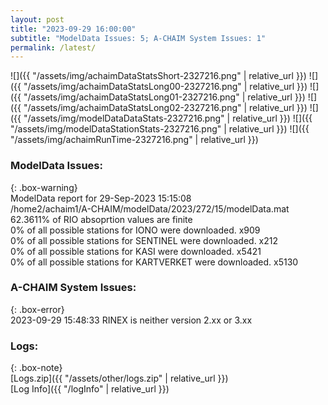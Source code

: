 ```yaml
---
layout: post
title: "2023-09-29 16:00:00"
subtitle: "ModelData Issues: 5; A-CHAIM System Issues: 1"
permalink: /latest/
---
```


![]({{ "/assets/img/achaimDataStatsShort-2327216.png" | relative_url }})
![]({{ "/assets/img/achaimDataStatsLong00-2327216.png" | relative_url }})
![]({{ "/assets/img/achaimDataStatsLong01-2327216.png" | relative_url }})
![]({{ "/assets/img/achaimDataStatsLong02-2327216.png" | relative_url }})
![]({{ "/assets/img/modelDataDataStats-2327216.png" | relative_url }})
![]({{ "/assets/img/modelDataStationStats-2327216.png" | relative_url }})
![]({{ "/assets/img/achaimRunTime-2327216.png" | relative_url }})


### ModelData Issues:  
  
{: .box-warning}  
 ModelData report for 29-Sep-2023 15:15:08   
 /home2/achaim1/A-CHAIM/modelData/2023/272/15/modelData.mat   
 62.3611% of RIO absoprtion values are finite   
 0% of all possible stations for IONO were downloaded. x909   
 0% of all possible stations for SENTINEL were downloaded. x212   
 0% of all possible stations for KASI were downloaded. x5421   
 0% of all possible stations for KARTVERKET were downloaded. x5130   
  
### A-CHAIM System Issues:  
  
{: .box-error}  
2023-09-29 15:48:33 RINEX is neither version 2.xx or 3.xx  

### Logs:  
  
{: .box-note}  
[Logs.zip]({{ "/assets/other/logs.zip" | relative_url }})  
[Log Info]({{ "/logInfo" | relative_url }})  
